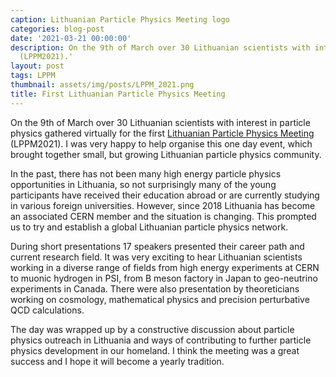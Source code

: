 ```yaml
---
caption: Lithuanian Particle Physics Meeting logo
categories: blog-post
date: '2021-03-21 00:00:00'
description: On the 9th of March over 30 Lithuanian scientists with interest in particle physics gathered virtually for the first Lithuanian Particle Physics Meeting
  (LPPM2021).'
layout: post
tags: LPPM
thumbnail: assets/img/posts/LPPM_2021.png
title: First Lithuanian Particle Physics Meeting
---
```


On the 9th of March over 30 Lithuanian scientists with interest in particle physics
gathered virtually for the first [Lithuanian Particle Physics Meeting](http://cern.ch/LPPM2021) (LPPM2021).
I was very happy to help organise this one day event, which brought together small, but growing
Lithuanian particle physics community. 

In the past, there has not been many high energy particle physics opportunities in Lithuania,
so not surprisingly many of the young participants have received their education abroad or 
are currently studying in various foreign universities. However, since 2018 Lithuania
has become an associated CERN member and the situation is changing. This prompted us to
try and establish a global Lithuanian particle physics network.

During short presentations 17 speakers presented their career path and current research field.
It was very exciting to hear Lithuanian scientists working in a diverse range of fields
from high energy experiments at CERN to muonic hydrogen in PSI, from B meson factory in Japan
to geo-neutrino experiments in Canada. There were also presentation by theoreticians
working on cosmology, mathematical physics and precision perturbative QCD calculations.

The day was wrapped up by a constructive discussion about particle physics outreach
in Lithuania and ways of contributing to further particle physics development in our homeland.
I think the meeting was a great success and I hope it will become a yearly tradition.

